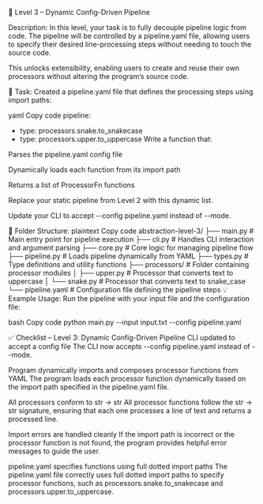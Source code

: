 
📁 Level 3 – Dynamic Config-Driven Pipeline

Description:
In this level, your task is to fully decouple pipeline logic from code. The pipeline will be controlled by a pipeline.yaml file, allowing users to specify their desired line-processing steps without needing to touch the source code.

This unlocks extensibility, enabling users to create and reuse their own processors without altering the program’s source code.

📝 Task:
Created a pipeline.yaml file that defines the processing steps using import paths:

yaml
Copy code
pipeline:
  - type: processors.snake.to_snakecase
  - type: processors.upper.to_uppercase
Write a function that:

Parses the pipeline.yaml config file

Dynamically loads each function from its import path

Returns a list of ProcessorFn functions

Replace your static pipeline from Level 2 with this dynamic list.

Update your CLI to accept --config pipeline.yaml instead of --mode.

📂 Folder Structure:
plaintext
Copy code
abstraction-level-3/
├── main.py               # Main entry point for pipeline execution
├── cli.py                # Handles CLI interaction and argument parsing
├── core.py               # Core logic for managing pipeline flow
├── pipeline.py           # Loads pipeline dynamically from YAML
├── types.py              # Type definitions and utility functions
├── processors/           # Folder containing processor modules
│   ├── upper.py          # Processor that converts text to uppercase
│   └── snake.py          # Processor that converts text to snake_case
└── pipeline.yaml         # Configuration file defining the pipeline steps
💡 Example Usage:
Run the pipeline with your input file and the configuration file:

bash
Copy code
python main.py --input input.txt --config pipeline.yaml



✅ Checklist – Level 3: Dynamic Config-Driven Pipeline
 CLI updated to accept a config file
The CLI now accepts --config pipeline.yaml instead of --mode.

 Program dynamically imports and composes processor functions from YAML
The program loads each processor function dynamically based on the import path specified in the pipeline.yaml file.

 All processors conform to str -> str
All processor functions follow the str -> str signature, ensuring that each one processes a line of text and returns a processed line.

 Import errors are handled cleanly
If the import path is incorrect or the processor function is not found, the program provides helpful error messages to guide the user.

 pipeline.yaml specifies functions using full dotted import paths
The pipeline.yaml file correctly uses full dotted import paths to specify processor functions, such as processors.snake.to_snakecase and processors.upper.to_uppercase.


